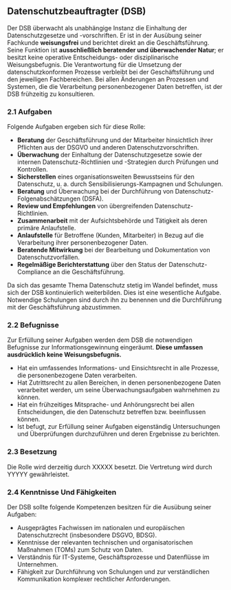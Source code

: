 
## Datenschutzbeauftragter (DSB)

Der DSB überwacht als unabhängige Instanz die Einhaltung der Datenschutzgesetze und -vorschriften. Er ist in der Ausübung seiner Fachkunde **weisungsfrei** und berichtet direkt an die Geschäftsführung. Seine Funktion ist **ausschließlich beratender und überwachender Natur**; er besitzt keine operative Entscheidungs- oder disziplinarische Weisungsbefugnis. Die Verantwortung für die Umsetzung der datenschutzkonformen Prozesse verbleibt bei der Geschäftsführung und den jeweiligen Fachbereichen. Bei allen Änderungen an Prozessen und Systemen, die die Verarbeitung personenbezogener Daten betreffen, ist der DSB frühzeitig zu konsultieren.

### 2.1 Aufgaben

Folgende Aufgaben ergeben sich für diese Rolle:

- **Beratung** der Geschäftsführung und der Mitarbeiter hinsichtlich ihrer Pflichten aus der DSGVO und anderen Datenschutzvorschriften.
- **Überwachung** der Einhaltung der Datenschutzgesetze sowie der internen Datenschutz-Richtlinien und -Strategien durch Prüfungen und Kontrollen.
- **Sicherstellen** eines organisationsweiten Bewusstseins für den Datenschutz, u. a. durch Sensibilisierungs-Kampagnen und Schulungen.
- **Beratung** und Überwachung bei der Durchführung von Datenschutz-Folgenabschätzungen (DSFA).
- **Review und Empfehlungen** von übergreifenden Datenschutz-Richtlinien.
- **Zusammenarbeit** mit der Aufsichtsbehörde und Tätigkeit als deren primäre Anlaufstelle.
- **Anlaufstelle** für Betroffene (Kunden, Mitarbeiter) in Bezug auf die Verarbeitung ihrer personenbezogener Daten.
- **Beratende Mitwirkung** bei der Bearbeitung und Dokumentation von Datenschutzvorfällen.
- **Regelmäßige Berichterstattung** über den Status der Datenschutz-Compliance an die Geschäftsführung.

Da sich das gesamte Thema Datenschutz stetig im Wandel befindet, muss sich der DSB kontinuierlich weiterbilden. Dies ist eine wesentliche Aufgabe. Notwendige Schulungen sind durch ihn zu benennen und die Durchführung mit der Geschäftsführung abzustimmen.

### 2.2 Befugnisse

Zur Erfüllung seiner Aufgaben werden dem DSB die notwendigen Befugnisse zur Informationsgewinnung eingeräumt. **Diese umfassen ausdrücklich keine Weisungsbefugnis.**
- Hat ein umfassendes Informations- und Einsichtsrecht in alle Prozesse, die personenbezogene Daten verarbeiten.
- Hat Zutrittsrecht zu allen Bereichen, in denen personenbezogene Daten verarbeitet werden, um seine Überwachungsaufgaben wahrnehmen zu können.
- Hat ein frühzeitiges Mitsprache- und Anhörungsrecht bei allen Entscheidungen, die den Datenschutz betreffen bzw. beeinflussen können.
- Ist befugt, zur Erfüllung seiner Aufgaben eigenständig Untersuchungen und Überprüfungen durchzuführen und deren Ergebnisse zu berichten.
### 2.3 Besetzung

Die Rolle wird derzeitig durch XXXXX besetzt. Die Vertretung wird durch YYYYY gewährleistet.

### 2.4 Kenntnisse Und Fähigkeiten

Der DSB sollte folgende Kompetenzen besitzen für die Ausübung seiner Aufgaben:

- Ausgeprägtes Fachwissen im nationalen und europäischen Datenschutzrecht (insbesondere DSGVO, BDSG).
- Kenntnisse der relevanten technischen und organisatorischen Maßnahmen (TOMs) zum Schutz von Daten.
- Verständnis für IT-Systeme, Geschäftsprozesse und Datenflüsse im Unternehmen.
- Fähigkeit zur Durchführung von Schulungen und zur verständlichen Kommunikation komplexer rechtlicher Anforderungen.